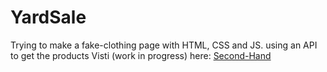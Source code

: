 # YardSale
Trying to make a fake-clothing page with HTML, CSS and JS. using an API to get the products 
Visti (work in progress) here: [Second-Hand](https://jmanuelagudelo.github.io/SecondHand.github.io/)
